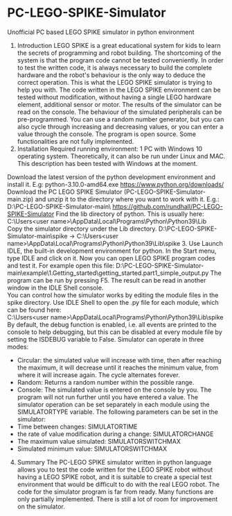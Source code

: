 # PC-LEGO-SPIKE-Simulator
 Unofficial PC based LEGO SPIKE simulator in python environment

1.	Introduction
LEGO SPIKE is a great educational system for kids to learn the secrets of programming and robot building. The shortcoming of the system is that the program code cannot be tested conveniently. In order to test the written code, it is always necessary to build the complete hardware and the robot's behaviour is the only way to deduce the correct operation. This is what the LEGO SPIKE simulator is trying to help you with. The code written in the LEGO SPIKE environment can be tested without modification, without having a single LEGO hardware element, additional sensor or motor. The results of the simulator can be read on the console. The behaviour of the simulated peripherals can be pre-programmed. You can use a random number generator, but you can also cycle through increasing and decreasing values, or you can enter a value through the console. The program is open source. Some functionalities are not fully implemented.
2.	Installation
Required running environment:
1 PC with Windows 10 operating system. Theoretically, it can also be run under Linux and MAC. This description has been tested with Windows at the moment.

Download the latest version of the python development environment and install it. E.g: python-3.10.0-amd64.exe
https://www.python.org/downloads/
Download the PC LEGO SPIKE Simulator (PC-LEGO-SPIKE-Simulator-main.zip) and unzip it to the directory where you want to work with it. E.g.: D:\PC-LEGO-SPIKE-Simulator-main\ 
https://github.com/rundhall/PC-LEGO-SPIKE-Simulator 
Find the lib directory of python. This is usually here: 
C:\Users\<user name>\AppData\Local\Programs\Python\Python39\Lib\
Copy the simulator directory under the Lib directory. 
D:\PC-LEGO-SPIKE-Simulator-main\spike -> 
C:\Users\<user name>\AppData\Local\Programs\Python\Python39\Lib\spike
3.	Use
Launch IDLE, the built-in development environment for python. In the Start menu, type IDLE and click on it. Now you can open LEGO SPIKE program codes and test it. For example open this file: D:\PC-LEGO-SPIKE-Simulator-main\example\1.Getting_started\getting_started.part1_simple_output.py
The program can be run by pressing F5. The result can be read in another window in the IDLE Shell console.  
You can control how the simulator works by editing the module files in the spike directory. Use IDLE Shell to open the .py file for each module, which can be found here:  
C:\Users\<user name>\AppData\Local\Programs\Python\Python39\Lib\spike
By default, the debug function is enabled, i.e. all events are printed to the console to help debugging, but this can be disabled at every module file by setting the ISDEBUG variable to False. 
Simulator can operate in three modes: 
-	Circular: the simulated value will increase with time, then after reaching the maximum, it will decrease until it reaches the minimum value, from where it will increase again. The cycle alternates forever.  
-	Random: Returns a random number within the possible range. 
-	Console: The simulated value is entered on the console by you. The program will not run further until you have entered a value.
The simulator operation can be set separately in each module using the SIMULATORTYPE variable.
The following parameters can be set in the simulator:
- Time between changes: SIMULATORTIME 
- the rate of value modification during a change: SIMULATORCHANGE 
- The maximum value simulated: SIMULATORSWITCHMAX 
- Simulated minimum value: SIMULATORSWITCHMAX 
4.	Summary
The PC-LEGO SPIKE simulator written in python language allows you to test the code written for the LEGO SPIKE robot without having a LEGO SPIKE robot, and it is suitable to create a special test environment that would be difficult to do with the real LEGO robot. The code for the simulator program is far from ready. Many functions are only partially implemented. There is still a lot of room for improvement on the simulator.



